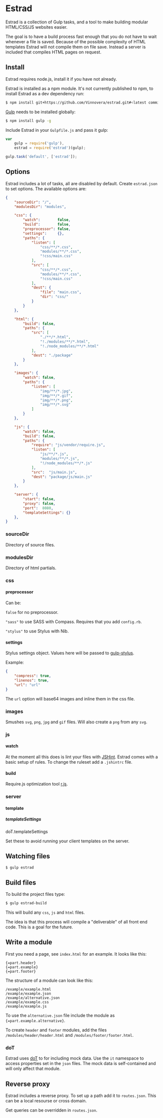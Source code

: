 Estrad
======

Estrad is a collection of Gulp tasks, and a tool to make building modular HTML/CSS/JS websites easier.

The goal is to have a build process fast enough that you do not have to wait whenever a file is saved. Because of the possible complexity of HTML templates Estrad will not compile them on file save. Instead a server is included that compiles HTML pages on request.

## Install

Estrad requires node.js, install it if you have not already.

Estrad is installed as a npm module. It's not currently published to npm, to install Estrad as a dev dependency run:

```bash
$ npm install git+https://github.com/Vinnovera/estrad.git#<latest commit SHA hash> --save-dev
```

[Gulp][0] needs to be installed globally:

```bash
$ npm install gulp -g
```

Include Estrad in your `Gulpfile.js` and pass it gulp:

```js
var
	gulp = require('gulp'),
	estrad = require('estrad')(gulp);

gulp.task('default', ['estrad']);
```

## Options

Estrad includes a lot of tasks, all are disabled by default. Create `estrad.json` to set options. The available options are:

```json
{
	"sourceDir": "/",
	"modulesDir": "modules",

	"css": {
		"watch":        false,
		"build":        false,
		"preprocessor": false,
		"settings":     {},
		"paths": {
			"listen": [
				"css/**/*.css",
				"modules/**/*.css",
				"!css/main.css"
			],
			"src": [
				"css/**/*.css",
				"modules/**/*.css", 
				"!css/main.css"
			],
			"dest": {
				"file": "main.css",
				"dir": "css/"
			}
		}
	},

	"html": {
		"build": false,
		"paths": {
			"src": [
				"./**/*.html",
				"!./modules/**/*.html", 
				"!./node_modules/**/*.html"
			],
			"dest": "./package"
		}
	},

	"images": {
		"watch": false,
		"paths": {
			"listen": [
				"img/**/*.jpg", 
				"img/**/*.gif", 
				"img/**/*.png", 
				"img/**/*.svg"
			]
		}
	},

	"js": {
		"watch": false,
		"build": false,
		"paths": {
			"require": "js/vendor/require.js",
			"listen": [
				"js/**/*.js", 
				"modules/**/*.js", 
				"!/node_modules/**/*.js"
			],
			"src":  "js/main.js",
			"dest": "package/js/main.js"
		}
	},

	"server": {
		"start": false,
		"proxy": false,
		"port":  8080,
		"templateSettings": {}
	},
}
```

### sourceDir
Directory of source files. 

### modulesDir
Directory of html partials.

### css

#### preprocessor

Can be:

`false` for no preprocessor.

`"sass"` to use SASS with Compass. Requires that you add `config.rb`.

`"stylus"` to use Stylus with Nib.

#### settings
Stylus settings object. Values here will be passed to [gulp-stylus][4]. 

Example:

```json
{
	"compress": true,
	"linenos": true,
	"url": "url"
}
```

The `url` option will base64 images and inline them in the css file.

### images

Smushes `svg`, `png`, `jpg` and `gif` files. Will also create a `png` from any `svg`.

### js

#### watch
At the moment all this does is lint your files with [JSHint][1]. Estrad comes with a basic setup of rules. To change the ruleset add a `.jshintrc` file. 

#### build
Require.js optimization tool [r.js][3].

### server

#### template

##### templateSettings
doT.templateSettings

Set these to avoid running your client templates on the server.

## Watching files

```bash
$ gulp estrad
```

## Build files

To build the project files type:

```bash
$ gulp estrad-build
```

This will build any `css`, `js` and `html` files.

The idea is that this process will compile a "deliverable" of all front end code. This is a goal for the future.

## Write a module

First you need a page, see `index.html` for an example. It looks like this:

	{=part.header}
	{=part.example}
	{=part.footer}

The structure of a module can look like this:

	/example/example.html
	/example/example.json
	/example/alternative.json	
	/example/example.css
	/example/example.js

To use the `alternative.json` file include the module as `{=part.example.alternative}`.

To create `header` and `footer` modules, add the files `/modules/header/header.html` and `/modules/footer/footer.html`.

### doT
Estrad uses [doT][2] to for including mock data. Use the `it` namespace to access properties set in the `json` files. The mock data is self-contained and will only affect that module.

## Reverse proxy
Estrad includes a reverse proxy. To set up a path add it to `routes.json`. This can be a local resourse or cross domain.

Get queries can be overridden in `routes.json`.

[0]: https://github.com/gulpjs/gulp
[1]: https://github.com/jshint/jshint/
[2]: http://olado.github.io/doT/index.html
[3]: http://requirejs.org/docs/optimization.html
[4]: https://github.com/stevelacy/gulp-stylus